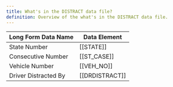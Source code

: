 ```yaml
---
title: What's in the DISTRACT data file?
definition: Overview of the what's in the DISTRACT data file.
---
```

| Long Form Data Name  | Data Element   |
| -------------------- | -------------- |
| State Number         | [[STATE]]      |
| Consecutive Number   | [[ST_CASE]]    |
| Vehicle Number       | [[VEH_NO]]     |
| Driver Distracted By | [[DRDISTRACT]] |

